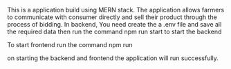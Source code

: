 This is a application build using MERN stack. The application allows farmers to communicate with consumer directly and sell their product through the process of bidding.
In backend,
You need create the a .env file and save all the required data
then run the command npm run start to start the backend

To start frontend run the command npm run

on starting the backend and frontend the application will run successfully.
